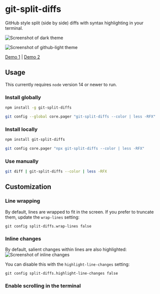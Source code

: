 # git-split-diffs

GitHub style split (side by side) diffs with syntax highlighting in your terminal.

![Screenshot of dark theme](screenshots/dark.png?raw=true)

![Screenshot of github-light theme](screenshots/github-light.png?raw=true)

[Demo 1](https://asciinema.org/a/Bsk7CFtZkDZ4Ea89BwDcbD8LA) | [Demo 2](https://asciinema.org/a/7HrYqF2vjfrKXt28bv6BUAcym)

## Usage

This currently requires `node` version 14 or newer to run.

### Install globally

```sh
npm install -g git-split-diffs

git config --global core.pager "git-split-diffs --color | less -RFX"
```

### Install locally

```sh
npm install git-split-diffs

git config core.pager "npx git-split-diffs --color | less -RFX"
```

### Use manually

```sh
git diff | git-split-diffs --color | less -RFX
```

## Customization

### Line wrapping

By default, lines are wrapped to fit in the screen. If you prefer to truncate them, update the `wrap-lines` setting:

```
git config split-diffs.wrap-lines false
```

### Inline changes

By default, salient changes within lines are also highlighted:
![Screenshot of inline changes](screenshots/inline-changes.png?raw=true)

You can disable this with the `highlight-line-changes` setting:

```
git config split-diffs.highlight-line-changes false
```

### Enable scrolling in the terminal


